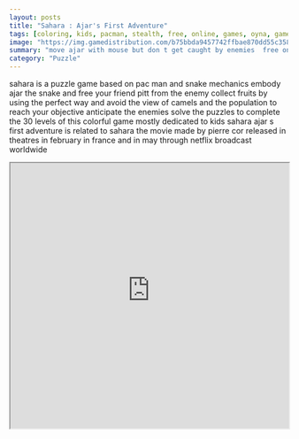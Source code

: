 ```yaml
---
layout: posts
title: "Sahara : Ajar's First Adventure"
tags: [coloring, kids, pacman, stealth, free, online, games, oyna, game, free, games, play, play, games]
image: "https://img.gamedistribution.com/b75bbda9457742ffbae870dd55c3589b.jpg"
summary: "move ajar with mouse but don t get caught by enemies  free online games oyna game free games play play games"
category: "Puzzle"
---
```


sahara is a puzzle game based on pac man and snake mechanics embody ajar the snake and free your friend pitt from the enemy collect fruits by using the perfect way and avoid the view of camels and the population to reach your objective anticipate the enemies solve the puzzles to complete the 30 levels of this colorful game mostly dedicated to kids sahara ajar s first adventure is related to sahara the movie made by pierre cor released in theatres in february in france and in may through netflix broadcast worldwide

<iframe width="100%" height="480px;" src="https://flash.gamedistribution.com?game=b75bbda9457742ffbae870dd55c3589b"></iframe>